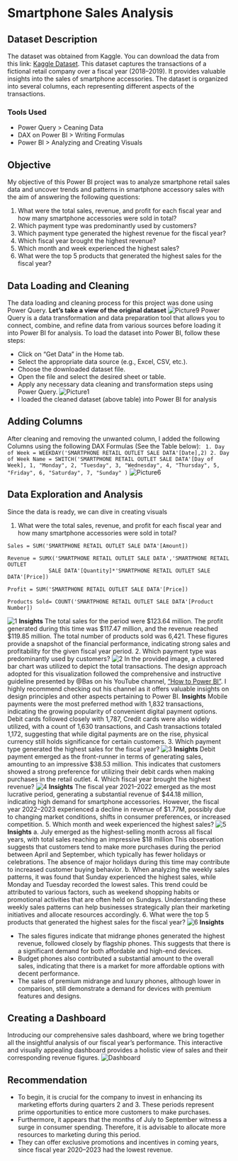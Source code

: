 # Smartphone Sales Analysis
## Dataset Description
The dataset was obtained from Kaggle. You can download the data from this link: [Kaggle Dataset](https://www.kaggle.com/datasets/shubham2703/smartphone-retail-outlet-sales-data/data). This dataset captures the transactions of a fictional retail company over a fiscal year (2018–2019). It provides valuable insights into the sales of smartphone accessories. The dataset is organized into several columns, each representing different aspects of the transactions.
### Tools Used
- Power Query > Ceaning Data
- DAX on Power BI > Writing Formulas
- Power BI > Analyzing and Creating Visuals
## Objective
My objective of this Power BI project was to analyze smartphone retail sales data and uncover trends and patterns in smartphone accessory sales with the aim of answering the following questions:
1. What were the total sales, revenue, and profit for each fiscal year and how many smartphone accessories were sold in total?
2. Which payment type was predominantly used by customers?
3. Which payment type generated the highest revenue for the fiscal year?
4. Which fiscal year brought the highest revenue?
5. Which month and week experienced the highest sales?
6. What were the top 5 products that generated the highest sales for the fiscal year?
## Data Loading and Cleaning
The data loading and cleaning process for this project was done using Power Query. **Let’s take a view of the original dataset**
![Picture9](https://github.com/elizabethwanjiku703/Smartphone-Retail-Sales-Data-Analysis-Power-BI-/assets/66907478/a1675e5d-bddb-4635-979e-870fb4683113)
Power Query is a data transformation and data preparation tool that allows you to connect, combine, and refine data from various sources before loading it into Power BI for analysis.
To load the dataset into Power BI, follow these steps:
   - Click on “Get Data” in the Home tab.
   - Select the appropriate data source (e.g., Excel, CSV, etc.).
   - Choose the downloaded dataset file.
   - Open the file and select the desired sheet or table.
   - Apply any necessary data cleaning and transformation steps using Power Query.
![Picture1](https://github.com/elizabethwanjiku703/Smartphone-Retail-Sales-Data-Analysis-Power-BI-/assets/66907478/761ceffe-2f1e-476e-ac0a-a22ede822b95)
   - I loaded the cleaned dataset (above table) into Power BI for analysis
## Adding Columns
After cleaning and removing the unwanted column, I added the following Columns using the following DAX Formulas (See the Table below):
         ``` 
            1. Day of Week = WEEKDAY('SMARTPHONE RETAIL OUTLET SALE DATA'[Date],2)
            2. Day of Week Name = SWITCH('SMARTPHONE RETAIL OUTLET SALE DATA'[Day of Week],
             1, "Monday",
             2, "Tuesday",
             3, "Wednesday",
             4, "Thursday",
             5, "Friday",
             6, "Saturday",
             7, "Sunday"
         )
         ```
![Picture6](https://github.com/elizabethwanjiku703/Smartphone-Retail-Sales-Data-Analysis-Power-BI-/assets/66907478/f578aaa7-f45b-47f4-a577-d6e529fd398e)
## Data Exploration and Analysis
Since the data is ready, we can dive in creating visuals
   1. What were the total sales, revenue, and profit for each fiscal year and how many smartphone accessories were sold in total?
```
Sales = SUM('SMARTPHONE RETAIL OUTLET SALE DATA'[Amount])

Revenue = SUMX('SMARTPHONE RETAIL OUTLET SALE DATA','SMARTPHONE RETAIL OUTLET 
             SALE DATA'[Quantity]*'SMARTPHONE RETAIL OUTLET SALE DATA'[Price])

Profit = SUM('SMARTPHONE RETAIL OUTLET SALE DATA'[Price])

Products Sold= COUNT('SMARTPHONE RETAIL OUTLET SALE DATA'[Product Number])
```
![1](https://github.com/elizabethwanjiku703/Smartphone-Retail-Sales-Data-Analysis-Power-BI-/assets/66907478/0f55285f-ab28-4226-ba23-4de103d58eef)
**Insights**
The total sales for the period were $123.64 million. The profit generated during this time was $117.47 million, and the revenue reached $119.85 million. The total number of products sold was 6,421. These figures provide a snapshot of the financial performance, indicating strong sales and profitability for the given fiscal year period.
   2. Which payment type was predominantly used by customers?
![2](https://github.com/elizabethwanjiku703/Smartphone-Retail-Sales-Data-Analysis-Power-BI-/assets/66907478/0b7f86de-c340-4364-954e-494a028facd4)
In the provided image, a clustered bar chart was utilized to depict the total transactions. The design approach adopted for this visualization followed the comprehensive and instructive guideline presented by @Bas on his YouTube channel, [“How to Power BI”](https://www.youtube.com/@HowtoPowerBI). I highly recommend checking out his channel as it offers valuable insights on design principles and other aspects pertaining to Power BI.
**Insights**
Mobile payments were the most preferred method with 1,832 transactions, indicating the growing popularity of convenient digital payment options. Debit cards followed closely with 1,787, Credit cards were also widely utilized, with a count of 1,630 transactions, and Cash transactions totaled 1,172, suggesting that while digital payments are on the rise, physical currency still holds significance for certain customers.
   3. Which payment type generated the highest sales for the fiscal year?
![3](https://github.com/elizabethwanjiku703/Smartphone-Retail-Sales-Data-Analysis-Power-BI-/assets/66907478/a06d5b07-217b-4e8c-918a-10aead44d68a)
**Insights**
Debit payment emerged as the front-runner in terms of generating sales, amounting to an impressive $38.53 million. This indicates that customers showed a strong preference for utilizing their debit cards when making purchases in the retail outlet.
   4. Which fiscal year brought the highest revenue?
![4](https://github.com/elizabethwanjiku703/Smartphone-Retail-Sales-Data-Analysis-Power-BI-/assets/66907478/96d996f6-7050-4101-81cf-7f27d41f2e48)
**Insights**
The fiscal year 2021–2022 emerged as the most lucrative period, generating a substantial revenue of $44.18 million, indicating high demand for smartphone accessories. However, the fiscal year 2022–2023 experienced a decline in revenue of $1.77M, possibly due to changing market conditions, shifts in consumer preferences, or increased competition.
   5. Which month and week experienced the highest sales?
![5](https://github.com/elizabethwanjiku703/Smartphone-Retail-Sales-Data-Analysis-Power-BI-/assets/66907478/468e1cd0-be61-447a-a993-bc022c6ac3da)
**Insights**
a. July emerged as the highest-selling month across all fiscal years, with total sales reaching an impressive $18 million This observation suggests that customers tend to make more purchases during the period between April and September, which typically has fewer holidays or celebrations. The absence of major holidays during this time may contribute to increased customer buying behavior.
b. When analyzing the weekly sales patterns, it was found that Sunday experienced the highest sales, while Monday and Tuesday recorded the lowest sales. This trend could be attributed to various factors, such as weekend shopping habits or promotional activities that are often held on Sundays. Understanding these weekly sales patterns can help businesses strategically plan their marketing initiatives and allocate resources accordingly.
   6. What were the top 5 products that generated the highest sales for the fiscal year?
![6](https://github.com/elizabethwanjiku703/Smartphone-Retail-Sales-Data-Analysis-Power-BI-/assets/66907478/c707472d-32af-4d9a-a7ba-6c528e9c2863)
**Insights**
- The sales figures indicate that midrange phones generated the highest revenue, followed closely by flagship phones. This suggests that there is a significant demand for both affordable and high-end devices.
- Budget phones also contributed a substantial amount to the overall sales, indicating that there is a market for more affordable options with decent performance.
- The sales of premium midrange and luxury phones, although lower in comparison, still demonstrate a demand for devices with premium features and designs.
## Creating a Dashboard
Introducing our comprehensive sales dashboard, where we bring together all the insightful analysis of our fiscal year’s performance. This interactive and visually appealing dashboard provides a holistic view of sales and their corresponding revenue figures.
![Dashboard](https://github.com/elizabethwanjiku703/Smartphone-Retail-Sales-Data-Analysis-Power-BI-/assets/66907478/419f0e36-2bb0-4b6c-8d98-7b19c3002271)
## Recommendation
- To begin, it is crucial for the company to invest in enhancing its marketing efforts during quarters 2 and 3. These periods represent prime opportunities to entice more customers to make purchases.
- Furthermore, it appears that the months of July to September witness a surge in consumer spending. Therefore, it is advisable to allocate more resources to marketing during this period.
- They can offer exclusive promotions and incentives in coming years, since fiscal year 2020–2023 had the lowest revenue.





















